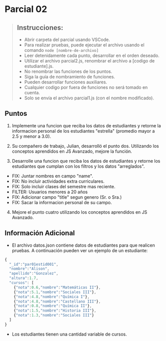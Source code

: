 # Parcial 02

> ## Instrucciones:
>
> - Abrir carpeta del parcial usando VSCode.
> - Para realizar pruebas, puede ejecutar el archivo usando el comando `node [nombre-de-archivo]`
> - Leer detenidamente cada punto, desarrollar en el orden deseado.
> - Utilizar el archivo parcial2.js, renombrar el archivo a [codigo de estudiante].js.
> - No renombrar las funciones de los puntos.
> - Siga la guía de nombramiento de funciones.
> - Pueden desarrollar funciones auxiliares.
> - Cualquier codigo por fuera de funciones no será tomado en cuenta.
> - Solo se envía el archivo parcial1.js (con el nombre modificado).

## Puntos

1. Implemente una funcion que reciba los datos de estudiantes y retorne la informacion personal de los estudiantes "estrella" (promedio mayor a 2.5 y menor a 3.0).

2. Su compañero de trabajo, Julian, desarrolló el punto dos. Utilizando los conceptos aprendidos en JS Avanzado, mejore la función.

3. Desarrolle una funcion que reciba los datos de estudiantes y retorne los estudiantes que cumplan con los filtros y los datos "arreglados".

- FIX: Juntar nombres en campo "name".
- FIX: No incluir actividades extra curriculares.
- FIX: Solo incluir clases del semestre mas reciente.
- FILTER: Usuarios menores a 20 años
- FIX: Adicionar campo "title" segun genero (Sr. o Sra.)
- FIX: Sacar la informacion personal de su campo.

4. Mejore el punto cuatro utilizando los conceptos aprendidos en JS Avanzado.

## Información Adicional

- El archivo datos.json contiene datos de estudiantes para que realicen pruebas. A continuación pueden ver un ejemplo de un estudiante:

```js
{
  "_id":"par01estid001",
  "nombre":"Alison",
  "apellido":"Gonzalez",
  "altura":1.7,
  "cursos": [
    {"nota":0.6,"nombre":"Matemáticas II"},
    {"nota":5.1,"nombre":"Sociales III"},
    {"nota":4.8,"nombre":"Química I"},
    {"nota":4.8,"nombre":"Castellano III"},
    {"nota":0.8,"nombre":"Química II"},
    {"nota":1.5,"nombre":"Historia III"},
    {"nota":1.3,"nombre":"Sociales III"}
  ]
}
```

- Los estudiantes tienen una cantidad variable de cursos.
